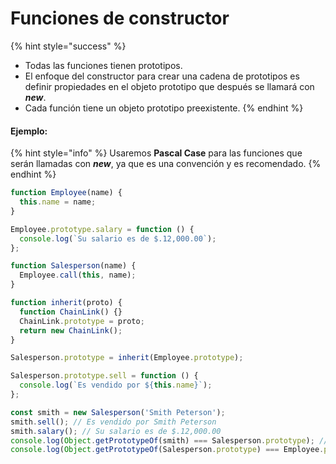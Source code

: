 # Funciones de constructor

{% hint style="success" %}
* Todas las funciones tienen prototipos.
* El enfoque del constructor para crear una cadena de prototipos es definir propiedades en el objeto prototipo que después se llamará con _**new**_.
* Cada función tiene un objeto prototipo preexistente.
{% endhint %}

#### Ejemplo:

{% hint style="info" %}
Usaremos **Pascal Case** para las funciones que serán llamadas con _**new**_, ya que es una convención y es recomendado.
{% endhint %}

```javascript
function Employee(name) {
  this.name = name;
}

Employee.prototype.salary = function () {
  console.log(`Su salario es de $.12,000.00`);
};

function Salesperson(name) {
  Employee.call(this, name);
}

function inherit(proto) {
  function ChainLink() {}
  ChainLink.prototype = proto;
  return new ChainLink();
}

Salesperson.prototype = inherit(Employee.prototype);

Salesperson.prototype.sell = function () {
  console.log(`Es vendido por ${this.name}`);
};

const smith = new Salesperson('Smith Peterson');
smith.sell(); // Es vendido por Smith Peterson
smith.salary(); // Su salario es de $.12,000.00
console.log(Object.getPrototypeOf(smith) === Salesperson.prototype); // true
console.log(Object.getPrototypeOf(Salesperson.prototype) === Employee.prototype); // true
```



